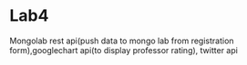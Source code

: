 # Lab4
Mongolab rest api(push data to mongo lab from registration form),googlechart api(to display professor rating), twitter api
